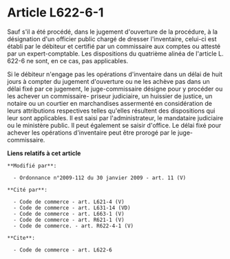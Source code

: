 # Article L622-6-1

Sauf s'il a été procédé, dans le jugement d'ouverture de la procédure, à la désignation d'un officier public chargé de
dresser l'inventaire, celui-ci est établi par le débiteur et certifié par un commissaire aux comptes ou attesté par un
expert-comptable. Les dispositions du quatrième alinéa de l'article L. 622-6 ne sont, en ce cas, pas applicables. 

Si le débiteur n'engage pas les opérations d'inventaire dans un délai de huit jours à compter du jugement d'ouverture ou ne
les achève pas dans un délai fixé par ce jugement, le juge-commissaire désigne pour y procéder ou les achever un commissaire-
priseur judiciaire, un huissier de justice, un notaire ou un courtier en marchandises assermenté en considération de leurs
attributions respectives telles qu'elles résultent des dispositions qui leur sont applicables. Il est saisi par
l'administrateur, le mandataire judiciaire ou le ministère public. Il peut également se saisir d'office. Le délai fixé pour
achever les opérations d'inventaire peut être prorogé par le juge-commissaire.

**Liens relatifs à cet article**

	**Modifié par**:

	  - Ordonnance n°2009-112 du 30 janvier 2009 - art. 11 (V)

	**Cité par**:

	  - Code de commerce - art. L621-4 (V)
	  - Code de commerce - art. L631-14 (VD)
	  - Code de commerce - art. L663-1 (V)
	  - Code de commerce - art. R621-1 (V)
	  - Code de commerce. - art. R622-4-1 (V)

	**Cite**:

	  - Code de commerce - art. L622-6

